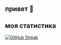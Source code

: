 ## привет 👋

## моя статистика
[![GitHub Streak](http://github-readme-streak-stats.herokuapp.com?user=amadesya&theme=cyber-streakglow&hide_border=true&border_radius=5.2&locale=ru&card_width=700&excludeDaysLabel=FFFFFF&background=212830&border=EB5454&stroke=FFFFFF&ring=17AF15&fire=FF8D00&currStreakNum=478BE6&sideNums=478BE6&currStreakLabel=FFFFFF&sideLabels=FFFFFF&dates=FFFFFF)](https://git.io/streak-stats)
<!--
**amadesya/amadesya** is a ✨ _special_ ✨ repository because its `README.md` (this file) appears on your GitHub profile.

Here are some ideas to get you started:

- 🔭 I’m currently working on ...
- 🌱 I’m currently learning ...
- 👯 I’m looking to collaborate on ...
- 🤔 I’m looking for help with ...
- 💬 Ask me about ...
- 📫 How to reach me: ...
- 😄 Pronouns: ...
- ⚡ Fun fact: ...
-->
